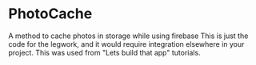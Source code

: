 # PhotoCache
A method to cache photos in storage while using firebase
This is just the code for the legwork, and it would require integration elsewhere in your project.
This was used from "Lets build that app" tutorials.
